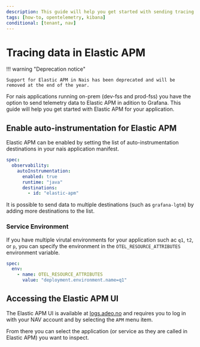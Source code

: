 ```yaml
---
description: This guide will help you get started with sending tracing data to Elastic APM.
tags: [how-to, opentelemetry, kibana]
conditional: [tenant, nav]
---
```

# Tracing data in Elastic APM

!!! warning "Deprecation notice"

    Support for Elastic APM in Nais has been deprecated and will be removed at the end of the year.

For nais applications running on-prem (dev-fss and prod-fss) you have the option to send telemetry data to Elastic APM in adition to Grafana. This guide will help you get started with Elastic APM for your application.

## Enable auto-instrumentation for Elastic APM

Elastic APM can be enabled by setting the list of auto-instrumentation destinations in your nais application manifest.

```yaml hl_lines="7-8"
spec:
  observability:
    autoInstrumentation:
      enabled: true
      runtime: "java"
      destinations:
        - id: "elastic-apm"
```

It is possible to send data to multiple destinations (such as `grafana-lgtm`) by adding more destinations to the list.

### Service Environment

If you have multiple virutal environments for your application such ac `q1`, `t2`, or `p`, you can specify the environment in the `OTEL_RESOURCE_ATTRIBUTES` environment variable.

```yaml
spec:
  env:
    - name: OTEL_RESOURCE_ATTRIBUTES
      value: "deployment.environment.name=q1"
```

## Accessing the Elastic APM UI

The Elastic APM UI is available at [logs.adeo.no](https://logs.adeo.no/app/apm/services) and requires you to log in with your NAV account and by selecting the `APM` menu item.

From there you can select the application (or service as they are called in Elastic APM) you want to inspect.
